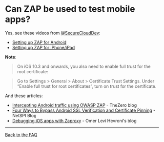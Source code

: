 # Can ZAP be used to test mobile apps?

Yes, see these videos from [@SecureCloudDev](https://twitter.com/SecureCloudDev):

  * [Setting up ZAP for Android](http://security.force.com/security/tools/webapp/zapandroidsetup)
  * [Setting up ZAP for iPhone/iPad](http://security.force.com/security/tools/webapp/zapiphonesetup)

**Note**:
> On iOS 10.3 and onwards, you also need to enable full trust for the root certificate:

> Go to Settings > General > About > Certificate Trust Settings.
> Under “Enable full trust for root certificates”, turn on trust for the certificate.

And these articles:

* [Intercepting Android traffic using OWASP ZAP](https://thezero.org/blog/2016/01/25/android_proxy_zap/) - TheZero blog
* [Four Ways to Bypass Android SSL Verification and Certificate Pinning](https://blog.netspi.com/four-ways-bypass-android-ssl-verification-certificate-pinning/) - NetSPI Blog
* [Debugging iOS apps with Zaproxy](https://www.omerlh.info/2019/05/15/debugging-ios-apps-with-zaproxy/) - Omer Levi Hevroni's blog

---

[Back to the FAQ](FAQtoplevel)